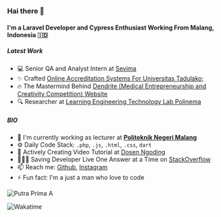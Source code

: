 ### Hai there 👋

#### I'm a Laravel Developer and Cypress Enthusiast Working From Malang, Indonesia 🇮🇩

##### Latest Work

- 💻 Senior QA and Analyst Intern at [Sevima](https://sevima.com/)
- ✨ Crafted [Online Accreditation Systems For Universitas Tadulako](https://mutual-lppmp.untad.ac.id/index.php/login);
- 🔥 The Mastermind Behind  [Dendrite (Medical Entrepreneurship and Creativity Competition) Website](dendrite-pskedfkub.com/) 
- 🔍 Researcher at [Learning Engineering Technology Lab Polinema](http://let.polinema.ac.id/) 
##### BIO

- 🏢 I'm currently working as lecturer at [**Politeknik Negeri Malang**](jti.polinema.ac.id/)
- ⚙️  Daily Code Stack: `.php`, `.js`, `.html`, `.css`, `dart` 
- 📼 Actively Creating Video Tutorial at [Dosen Ngoding](https://www.youtube.com/c/DosenNgoding) 
- 🦸🏽‍♂️ Saving Developer Live One Answer at a Time on [StackOverflow](https://stackoverflow.com/users/14545629/putra-prima-a) 
- 📫 Reach me: [Github](https://github.com/siubie), [Instagram](https://www.instagram.com/putraprima/)
- ⚡️ Fun fact: I'm a just a man who love to code 

![Putra Prima A](https://github-readme-stats.vercel.app/api?username=siubie&theme=gruvbox&show_icons=false)

![Wakatime](https://github-readme-stats.vercel.app/api/wakatime?username=siubie&layout=compact&theme=gruvbox)
